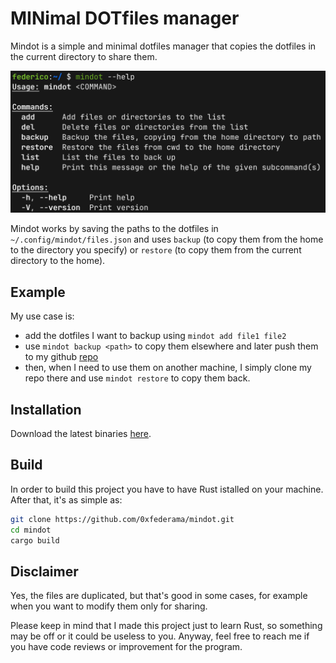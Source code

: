# MINimal DOTfiles manager

Mindot is a simple and minimal dotfiles manager that copies the dotfiles in the current directory to share them.

![mindot-help](./media/mindot-help.png)

Mindot works by saving the paths to the dotfiles in `~/.config/mindot/files.json` and uses `backup` (to copy them from the home to the directory you specify) or `restore` (to copy them from the current directory to the home).

## Example
My use case is: 
- add the dotfiles I want to backup using `mindot add file1 file2`
- use `mindot backup <path>` to copy them elsewhere and later push them to my github [repo](https://github.com/0xfederama/dotfiles)
- then, when I need to use them on another machine, I simply clone my repo there and use `mindot restore` to copy them back.

## Installation
Download the latest binaries [here](https://github.com/0xfederama/mindot/releases).

## Build
In order to build this project you have to have Rust istalled on your machine. After that, it's as simple as:
```bash
git clone https://github.com/0xfederama/mindot.git
cd mindot
cargo build
```

## Disclaimer
Yes, the files are duplicated, but that's good in some cases, for example when you want to modify them only for sharing.

Please keep in mind that I made this project just to learn Rust, so something may be off or it could be useless to you. Anyway, feel free to reach me if you have code reviews or improvement for the program.
